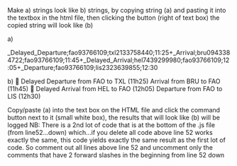 Make a) strings look like b) strings, by copying string (a) and pasting it into the textbox in the html file, then clicking the button (right of text box) the copied string will look like (b)

a)

\_Delayed_Departure;fao93766109;txl2133758440;11:25+\_Arrival;bru0943384722;fao93766109;11:45+\_Delayed_Arrival;hel7439299980;fao93766109;12:05+\_Departure;fao93766109;lis2323639855;12:30

b)
🔴 Delayed Departure from FAO to TXL (11h25)
Arrival from BRU to FAO (11h45)
🔴 Delayed Arrival from HEL to FAO (12h05)
Departure from FAO to LIS (12h30)

Copy/paste (a) into the text box on the HTML file and click the command button next to it (small white box), the results that will look like (b) will be logged
NB: There is a 2nd lot of code that is at the bottom of the .js file (from line52...down) which...if you delete all code above line 52 works exactly the same, this code yields exactly the same result as the first lot of code. So comment out all lines above line 52 and uncomment only the comments that have 2 forward slashes in the beginning from line 52 down

